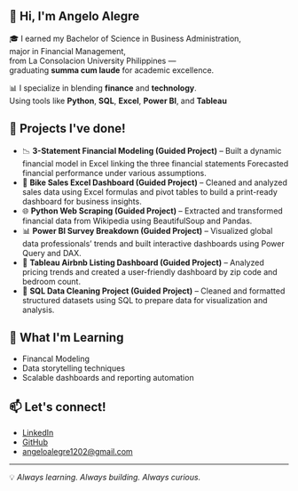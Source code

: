## 👋 Hi, I'm Angelo Alegre

🎓 I earned my Bachelor of Science in Business Administration,  
major in Financial Management,  
from La Consolacion University Philippines —  
graduating **summa cum laude** for academic excellence.

     

📊 I specialize in blending **finance** and **technology**.  
Using tools like **Python**, **SQL**, **Excel**, **Power BI**, and **Tableau**

## 🚀 Projects I've done! 
- 📉 **3-Statement Financial Modeling (Guided Project)** – Built a dynamic financial model in Excel linking the three financial statements Forecasted financial performance under various assumptions.
- 🔎 **Bike Sales Excel Dashboard (Guided Project)**  – Cleaned and analyzed sales data using Excel formulas and pivot tables to build a print-ready dashboard for business insights.
- 🌐 **Python Web Scraping (Guided Project)** – Extracted and transformed financial data from Wikipedia using BeautifulSoup and Pandas.
- 📊 **Power BI Survey Breakdown (Guided Project)** – Visualized global data professionals’ trends and built interactive dashboards using Power Query and DAX.
- 🏡 **Tableau Airbnb Listing Dashboard (Guided Project)** – Analyzed pricing trends and created a user-friendly dashboard by zip code and bedroom count.
- 💾 **SQL Data Cleaning Project (Guided Project)** – Cleaned and formatted structured datasets using SQL to prepare data for visualization and analysis.

## 🧠 What I'm Learning
- Financal Modeling 
- Data storytelling techniques  
- Scalable dashboards and reporting automation  

## 📫 Let's connect!
- [LinkedIn](https://www.linkedin.com/in/angeloalegre)  
- [GitHub](https://github.com/AngeloAlegre1202)  
- angeloalegre1202@gmail.com

---

💡 *Always learning. Always building. Always curious.*
